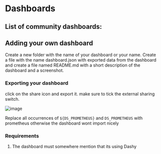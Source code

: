 # Dashboards

## List of community dashboards:

## Adding your own dashboard

Create a new folder with the name of your dashboard or your name. Create a file with the name dashboard.json with exported data from the dashboard and create a file named README.md with a short description of the dashboard and a screenshot.

### Exporting your dashboard

click on the share icon and export it. make sure to tick the external sharing switch.

![image](https://user-images.githubusercontent.com/72335827/185572027-aefda455-ba3e-451f-a4fe-efdb4ace707e.png)


Replace all occurrences of `${DS_PROMETHEUS}` and `DS_PROMETHEUS` with prometheus otherwise the dashboard wont import nicely

### Requirements

1. The dashboard must somewhere mention that its using Dashy
